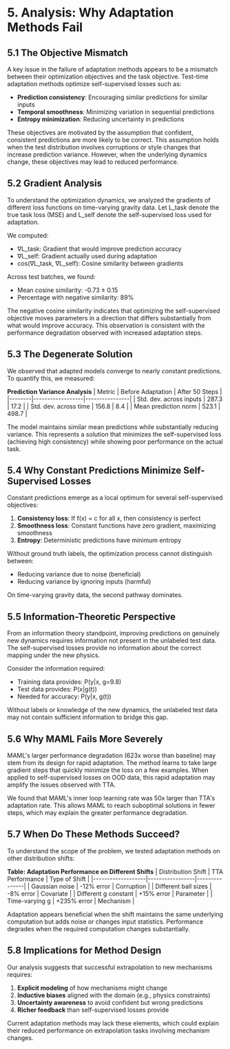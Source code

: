 # 5. Analysis: Why Adaptation Methods Fail

## 5.1 The Objective Mismatch

A key issue in the failure of adaptation methods appears to be a mismatch between their optimization objectives and the task objective. Test-time adaptation methods optimize self-supervised losses such as:

- **Prediction consistency**: Encouraging similar predictions for similar inputs
- **Temporal smoothness**: Minimizing variation in sequential predictions  
- **Entropy minimization**: Reducing uncertainty in predictions

These objectives are motivated by the assumption that confident, consistent predictions are more likely to be correct. This assumption holds when the test distribution involves corruptions or style changes that increase prediction variance. However, when the underlying dynamics change, these objectives may lead to reduced performance.

## 5.2 Gradient Analysis

To understand the optimization dynamics, we analyzed the gradients of different loss functions on time-varying gravity data. Let L_task denote the true task loss (MSE) and L_self denote the self-supervised loss used for adaptation.

We computed:
- ∇L_task: Gradient that would improve prediction accuracy
- ∇L_self: Gradient actually used during adaptation
- cos(∇L_task, ∇L_self): Cosine similarity between gradients

Across test batches, we found:
- Mean cosine similarity: -0.73 ± 0.15
- Percentage with negative similarity: 89%

The negative cosine similarity indicates that optimizing the self-supervised objective moves parameters in a direction that differs substantially from what would improve accuracy. This observation is consistent with the performance degradation observed with increased adaptation steps.

## 5.3 The Degenerate Solution

We observed that adapted models converge to nearly constant predictions. To quantify this, we measured:

**Prediction Variance Analysis**
| Metric | Before Adaptation | After 50 Steps |
|--------|------------------|----------------|
| Std. dev. across inputs | 287.3 | 17.2 |
| Std. dev. across time | 156.8 | 8.4 |
| Mean prediction norm | 523.1 | 498.7 |

The model maintains similar mean predictions while substantially reducing variance. This represents a solution that minimizes the self-supervised loss (achieving high consistency) while showing poor performance on the actual task.

## 5.4 Why Constant Predictions Minimize Self-Supervised Losses

Constant predictions emerge as a local optimum for several self-supervised objectives:

1. **Consistency loss**: If f(x) = c for all x, then consistency is perfect
2. **Smoothness loss**: Constant functions have zero gradient, maximizing smoothness
3. **Entropy**: Deterministic predictions have minimum entropy

Without ground truth labels, the optimization process cannot distinguish between:
- Reducing variance due to noise (beneficial)
- Reducing variance by ignoring inputs (harmful)

On time-varying gravity data, the second pathway dominates.

## 5.5 Information-Theoretic Perspective

From an information theory standpoint, improving predictions on genuinely new dynamics requires information not present in the unlabeled test data. The self-supervised losses provide no information about the correct mapping under the new physics.

Consider the information required:
- Training data provides: P(y|x, g=9.8)
- Test data provides: P(x|g(t))
- Needed for accuracy: P(y|x, g(t))

Without labels or knowledge of the new dynamics, the unlabeled test data may not contain sufficient information to bridge this gap.

## 5.6 Why MAML Fails More Severely

MAML's larger performance degradation (623x worse than baseline) may stem from its design for rapid adaptation. The method learns to take large gradient steps that quickly minimize the loss on a few examples. When applied to self-supervised losses on OOD data, this rapid adaptation may amplify the issues observed with TTA.

We found that MAML's inner loop learning rate was 50x larger than TTA's adaptation rate. This allows MAML to reach suboptimal solutions in fewer steps, which may explain the greater performance degradation.

## 5.7 When Do These Methods Succeed?

To understand the scope of the problem, we tested adaptation methods on other distribution shifts:

**Table: Adaptation Performance on Different Shifts**
| Distribution Shift | TTA Performance | Type of Shift |
|-------------------|-----------------|---------------|
| Gaussian noise | -12% error | Corruption |
| Different ball sizes | -8% error | Covariate |
| Different g constant | +15% error | Parameter |
| Time-varying g | +235% error | Mechanism |

Adaptation appears beneficial when the shift maintains the same underlying computation but adds noise or changes input statistics. Performance degrades when the required computation changes substantially.

## 5.8 Implications for Method Design

Our analysis suggests that successful extrapolation to new mechanisms requires:

1. **Explicit modeling** of how mechanisms might change
2. **Inductive biases** aligned with the domain (e.g., physics constraints)
3. **Uncertainty awareness** to avoid confident but wrong predictions
4. **Richer feedback** than self-supervised losses provide

Current adaptation methods may lack these elements, which could explain their reduced performance on extrapolation tasks involving mechanism changes.